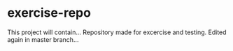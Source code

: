 # exercise-repo
This project will contain...
Repository made for excercise and testing.
Edited again in master branch...

